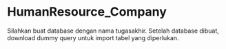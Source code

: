 # HumanResource_Company

Silahkan buat database dengan nama tugasakhir. Setelah database dibuat, download dummy query untuk import tabel yang diperlukan.
